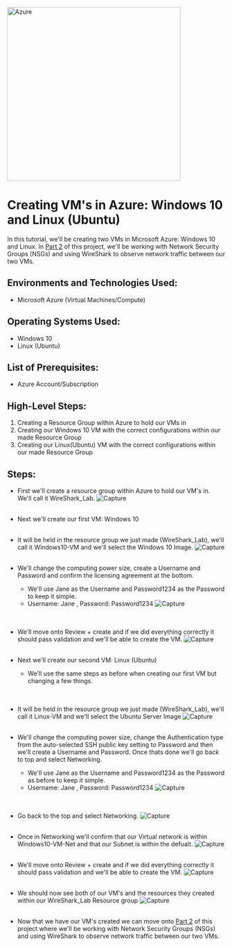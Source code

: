 <img src="https://i.imgur.com/C11N4nJ.png" alt="Azure" width="400">

<h1> Creating VM's in Azure: Windows 10 and Linux (Ubuntu) </h1>

In this tutorial, we'll be creating two VMs in Microsoft Azure: Windows 10 and Linux. 
In [Part 2](https://github.com/Kelsow96/Network-Security-Groups-NSGs-and-Observing-Network-Traffic) of this project, we'll be working with Network Security Groups (NSGs) and using WireShark to observe network traffic between our two VMs.

<h2> Environments and Technologies Used: </h2>

- Microsoft Azure (Virtual Machines/Compute)

<h2> Operating Systems Used: </h2>

-  Windows 10
-  Linux (Ubuntu)

<h2> List of Prerequisites: </h2>

-  Azure Account/Subscription

<h2> High-Level Steps: </h2>

 1. Creating a Resource Group within Azure to hold our VMs in
 2. Creating our Windows 10 VM with the correct configurations within our made Resource Group
 3. Creating our Linux(Ubuntu) VM with the correct configurations within our made Resource Group

<h2> Steps: </h2>

- First we'll create a resource group within Azure to hold our VM's in. We'll call it WireShark_Lab.
  ![Capture](https://github.com/Kelsow96/Creating-VM-s-in-Azure-Windows-10-and-Linux-/assets/169297569/1756fd76-67ee-4e25-8831-9704f2ae48a7)
  <br />
  <br />
  
- Next we'll create our first VM: Windows 10
  <br />
  <br />
  
- It will be held in the resource group we just made (WireShark_Lab), we'll call it Windows10-VM and we'll select the Windows 10 Image.
  ![Capture](https://github.com/Kelsow96/Creating-VM-s-in-Azure-Windows-10-and-Linux-/assets/169297569/727270e5-5659-418b-a2e9-a4ea8eedc444)
  <br />
  <br />
  
- We'll change the computing power size, create a Username and Password and confirm the licensing agreement at the bottom.
  - We'll use Jane as the Username and Password1234 as the Password to keep it simple.
  - Username: Jane , Password: Password1234
  ![Capture](https://github.com/Kelsow96/Creating-VM-s-in-Azure-Windows-10-and-Linux-/assets/169297569/ec591353-34f6-4cdc-84e8-22e53544799f)
  <br />
  <br />

- We'll move onto Review + create and if we did everything correctly it should pass validation and we'll be able to create the VM.
  ![Capture](https://github.com/Kelsow96/Creating-VM-s-in-Azure-Windows-10-and-Linux-/assets/169297569/f5f31191-533c-401f-aa8b-24373f60b7f6)
  <br />
  <br />

- Next we'll create our second VM: Linux (Ubuntu)
  - We'll use the same steps as before when creating our first VM but changing a few things.
  <br />
  <br />

- It will be held in the resource group we just made (WireShark_Lab), we'll call it Linux-VM and we'll select the Ubuntu Server Image
 ![Capture](https://github.com/Kelsow96/Creating-VM-s-in-Azure-Windows-10-and-Linux-/assets/169297569/e000d19b-6794-4e32-aa66-4081e4e56669)
  <br />
  <br />

- We'll change the computing power size, change the Authentication type from the auto-selected SSH public key setting to Password and then we'll create a Username and Password. Once thats done we'll go back to top and select Networking.
  - We'll use Jane as the Username and Password1234 as the Password as before to keep it simple. 
  - Username: Jane , Password: Password1234
![Capture](https://github.com/Kelsow96/Creating-VM-s-in-Azure-Windows-10-and-Linux-/assets/169297569/a1d10cc0-3371-418c-b21c-e64281bb1376)
  <br />
  <br />

- Go back to the top and select Networking.
  ![Capture](https://github.com/Kelsow96/Creating-VM-s-in-Azure-Windows-10-and-Linux-/assets/169297569/23305f1d-97e2-4ecf-b89a-64c1c96e5661)
  <br />
  <br />

- Once in Networking we'll confirm that our Virtual network is within Windows10-VM-Net and that our Subnet is within the defualt.
  ![Capture](https://github.com/Kelsow96/Creating-VM-s-in-Azure-Windows-10-and-Linux-/assets/169297569/0054e4c9-62e6-4726-9640-60224026df17)
  <br />
  <br />
  
- We'll move onto Review + create and if we did everything correctly it should pass validation and we'll be able to create the VM.
  ![Capture](https://github.com/Kelsow96/Creating-VM-s-in-Azure-Windows-10-and-Linux-/assets/169297569/36825d8a-8fab-48d8-9056-63db2f5eb666)
  <br />
  <br />

- We should now see both of our VM's and the resources they created within our WireShark_Lab Resource group
  ![Capture](https://github.com/Kelsow96/Creating-VM-s-in-Azure-Windows-10-and-Linux-/assets/169297569/ffd63280-8f91-494b-9885-11dde5b53af3)
  <br />
  <br />

- Now that we have our VM's created we can move onto [Part 2](https://github.com/Kelsow96/Network-Security-Groups-NSGs-and-Observing-Network-Traffic) of this project where we'll be working with Network Security Groups (NSGs) and using WireShark to observe network traffic between our two VMs.



  







